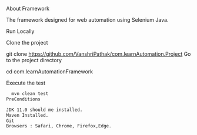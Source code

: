 About Framework

The framework designed for web automation using Selenium Java.

Run Locally

Clone the project

  git clone https://github.com/VanshriPathak/com.learnAutomation.Project
Go to the project directory

  cd com.learnAutomationFramework

Execute the test


```bash
  mvn clean test
PreConditions

JDK 11.0 should me installed.
Maven Installed.
Git
Browsers : Safari, Chrome, Firefox,Edge.
